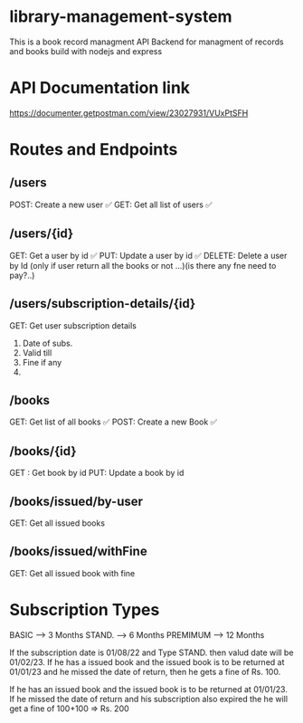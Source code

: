 # library-management-system
This is a book record managment API Backend for managment of records and books build with nodejs and express


# API Documentation link
https://documenter.getpostman.com/view/23027931/VUxPtSFH

# Routes and Endpoints

## /users
POST: Create a new user ✅
GET:  Get all list of users ✅

## /users/{id}
GET: Get a user by id ✅
PUT: Update a user by id ✅
DELETE: Delete a user by Id (only if user return all the books or not ...)(is there any fne need to pay?..)


## /users/subscription-details/{id}
GET: Get user subscription details
1. Date of subs.
2. Valid till
3. Fine if any
4. 

## /books
GET: Get list of all books ✅
POST: Create a new Book ✅

## /books/{id}
GET : Get book by id
PUT: Update a book by id
<!-- DELETE: Delete a book by id. -->

## /books/issued/by-user
GET: Get all issued books

## /books/issued/withFine
GET: Get all issued book with fine

# Subscription Types

BASIC --> 3 Months
STAND. --> 6 Months
PREMIMUM --> 12 Months


If the subscription date is 01/08/22 and Type STAND. then valud date will be 01/02/23.
If he has a issued book and the issued book is to be returned at 01/01/23 and he missed the date of return, then he gets a fine of Rs. 100.

If he has an issued book and the issued book is to be returned at 01/01/23. If he missed the date of return and his subscription also expired the he will get a fine of 100+100 => Rs. 200


<!-- // npm i nodemon --save-dev to save it as a dev dependency means only install for devloping not in deploying-->